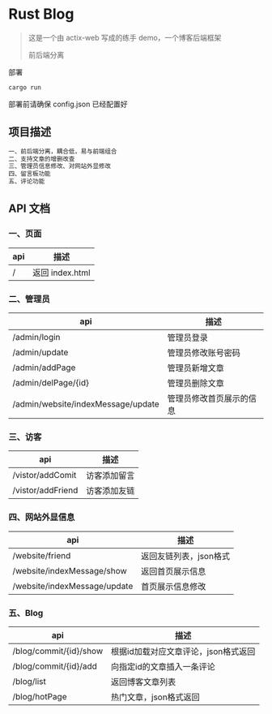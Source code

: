 # Rust Blog

> 这是一个由 actix-web 写成的练手 demo，一个博客后端框架
>
> 	前后端分离



部署

```cmd
cargo run
```

部署前请确保 config.json 已经配置好







## 项目描述

```txt
一、前后端分离，耦合低，易与前端组合
二、支持文章的增删改查
三、管理员信息修改、对网站外显修改
四、留言板功能
五、评论功能
```





## API 文档



### 一、页面

| api  | 描述            |
| ---- | --------------- |
| /    | 返回 index.html |





### 二、管理员

| api                                | 描述                     |
| ---------------------------------- | ------------------------ |
| /admin/login                       | 管理员登录               |
| /admin/update                      | 管理员修改账号密码       |
| /admin/addPage                     | 管理员新增文章           |
| /admin/delPage/{id}                | 管理员删除文章           |
| /admin/website/indexMessage/update | 管理员修改首页展示的信息 |





### 三、访客

| api               | 描述         |
| ----------------- | ------------ |
| /vistor/addComit  | 访客添加留言 |
| /vistor/addFriend | 访客添加友链 |





### 四、网站外显信息

| api                          | 描述                   |
| ---------------------------- | ---------------------- |
| /website/friend              | 返回友链列表，json格式 |
| /website/indexMessage/show   | 返回首页展示信息       |
| /website/indexMessage/update | 首页展示信息修改       |





### 五、Blog

| api                    | 描述                                 |
| ---------------------- | ------------------------------------ |
| /blog/commit/{id}/show | 根据id加载对应文章评论，json格式返回 |
| /blog/commit/{id}/add  | 向指定id的文章插入一条评论           |
| /blog/list             | 返回博客文章列表                     |
| /blog/hotPage          | 热门文章，json格式返回               |

